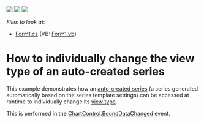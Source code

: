 <!-- default badges list -->
![](https://img.shields.io/endpoint?url=https://codecentral.devexpress.com/api/v1/VersionRange/128574992/14.1.3%2B)
[![](https://img.shields.io/badge/Open_in_DevExpress_Support_Center-FF7200?style=flat-square&logo=DevExpress&logoColor=white)](https://supportcenter.devexpress.com/ticket/details/E1518)
[![](https://img.shields.io/badge/📖_How_to_use_DevExpress_Examples-e9f6fc?style=flat-square)](https://docs.devexpress.com/GeneralInformation/403183)
<!-- default badges end -->
<!-- default file list -->
*Files to look at*:

* [Form1.cs](./CS/ChangeViewOfAnAutoSeries/Form1.cs) (VB: [Form1.vb](./VB/ChangeViewOfAnAutoSeries/Form1.vb))
<!-- default file list end -->
# How to individually change the view type of an auto-created series

This example demonstrates how an [auto-created series](https://docs.devexpress.com/WindowsForms/6562/controls-and-libraries/chart-control/provide-data/generate-series-from-a-data-source) (a series generated automatically based on the series template settings) can be accessed at runtime to individually change its [view type](https://docs.devexpress.com/WindowsForms/6761/controls-and-libraries/chart-control/series-views).

This is performed in the [ChartControl.BoundDataChanged](https://docs.devexpress.com/WindowsForms/DevExpress.XtraCharts.ChartControl.BoundDataChanged?p=netframework) event.
